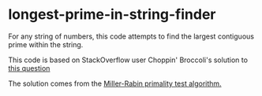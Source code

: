 # longest-prime-in-string-finder
For any string of numbers, this code attempts to find the largest contiguous prime within the string.

This code is based on StackOverflow user Choppin' Broccoli's solution to <a href = 'https://stackoverflow.com/questions/21152424/finding-the-largest-prime-number-within-a-number'>this question</a>

The solution comes from the <a href='http://en.wikipedia.org/wiki/Miller%E2%80%93Rabin_primality_test#Algorithm_and_running_time'>Miller-Rabin primality test algorithm.</a>
